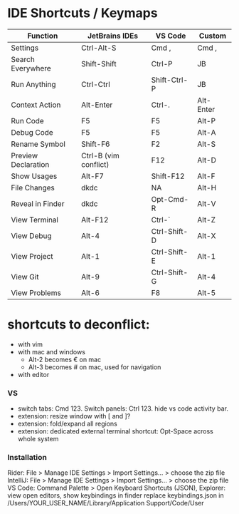 # IDE Shortcuts / Keymaps

| Function            | JetBrains IDEs        | VS Code      | Custom    |
| ------------------- | --------------------- | ------------ | --------- |
| Settings            | Ctrl-Alt-S            | Cmd ,        | Cmd ,     |
| Search Everywhere   | Shift-Shift           | Ctrl-P       | JB        | <VS Go To File />
| Run Anything        | Ctrl-Ctrl             | Shift-Ctrl-P | JB        | <VS Show all commands />
| Context Action      | Alt-Enter             | Ctrl-.       | Alt-Enter | <VS Quick Fix />
| Run Code            | F5                    | F5           | Alt-P     | <VS Run is Debug, P for Play in Unity. Alt-E confl mac />
| Debug Code          | F5                    | F5           | Alt-A     |
| Rename Symbol       | Shift-F6              | F2           | Alt-S     |
| Preview Declaration | Ctrl-B (vim conflict) | F12          | Alt-D     | <JB Go To Declaration or Usages />
| Show Usages         | Alt-F7                | Shift-F12    | Alt-F     | <VS Peek References />
| File Changes        | dkdc                  | NA           | Alt-H     | <VS Open Changes />
| Reveal in Finder    | dkdc                  | Opt-Cmd-R    | Alt-V     | <VS Open Changes />
| View Terminal       | Alt-F12               | Ctrl-\`      | Alt-Z     | <JB Alt-2 conflict Mac € />
| View Debug          | Alt-4                 | Ctrl-Shift-D | Alt-X     | <VS Show Run and Debug. Alt-3 conflict with mac # />
| View Project        | Alt-1                 | Ctrl-Shift-E | Alt-1     | <VS Show Explorer />
| View Git            | Alt-9                 | Ctrl-Shift-G | Alt-4     | <VS Show Source Control />
| View Problems       | Alt-6                 | F8           | Alt-5     | <VS Toggle Problems />

# shortcuts to deconflict:
- with vim
- with mac and windows
    - Alt-2 becomes € on mac
    - Alt-3 becomes # on mac, used for navigation
- with editor

### VS
- switch tabs: Cmd 123. Switch panels: Ctrl 123. hide vs code activity bar.
- extension: resize window with [ and ]?
- extension: fold/expand all regions
- extension: dedicated external terminal shortcut: Opt-Space across whole system

### Installation
Rider: File > Manage IDE Settings > Import Settings... > choose the zip file
IntelliJ: File > Manage IDE Settings > Import Settings... > choose the zip file
VS Code: Command Palette > Open Keyboard Shortcuts (JSON), Explorer: view open editors, show keybindings in finder
replace keybindings.json in /Users/YOUR_USER_NAME/Library/Application Support/Code/User

